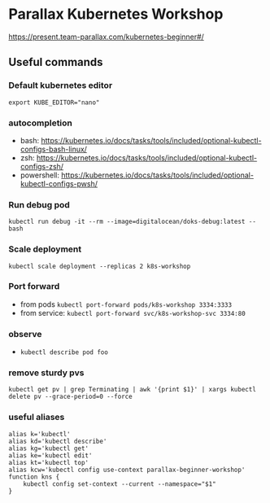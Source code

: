 # Parallax Kubernetes Workshop
https://present.team-parallax.com/kubernetes-beginner#/

## Useful commands

### Default kubernetes editor
`export KUBE_EDITOR="nano"`

### autocompletion
* bash: https://kubernetes.io/docs/tasks/tools/included/optional-kubectl-configs-bash-linux/
* zsh: https://kubernetes.io/docs/tasks/tools/included/optional-kubectl-configs-zsh/
* powershell: https://kubernetes.io/docs/tasks/tools/included/optional-kubectl-configs-pwsh/

### Run debug pod
`kubectl run debug -it --rm --image=digitalocean/doks-debug:latest -- bash`

### Scale deployment
`kubectl scale deployment --replicas 2 k8s-workshop`

### Port forward
* from pods `kubectl port-forward pods/k8s-workshop 3334:3333`
* from service: `kubectl port-forward svc/k8s-workshop-svc 3334:80`

### observe
* `kubectl describe pod foo`

### remove sturdy pvs
`kubectl get pv | grep Terminating | awk '{print $1}' | xargs kubectl delete pv --grace-period=0 --force`

### useful aliases
```
alias k='kubectl'
alias kd='kubectl describe'
alias kg='kubectl get'
alias ke='kubectl edit'
alias kt='kubectl top'
alias kcw='kubectl config use-context parallax-beginner-workshop'
function kns {
    kubectl config set-context --current --namespace="$1"
}
```